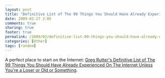 ```yaml
---
layout: post
title: "Definitive List of The 99 Things You Should Have Already Experienced On The Internet"
date: 2009-02-27 2:05
comments: true
sharing: true
footer: true
permalink: /2009/02/definitive-list-99-things-you-should-have-already-experienced-internet
categories: [Other]
tags: [random]
---
```

<p>A perfect place to start on the Internet: <a href='http://youshouldhaveseenthis.com/'>Greg Rutter's Definitive List of The 99 Things You Should Have Already Experienced On The Internet Unless You're a Loser or Old or Something</a>.</p>				